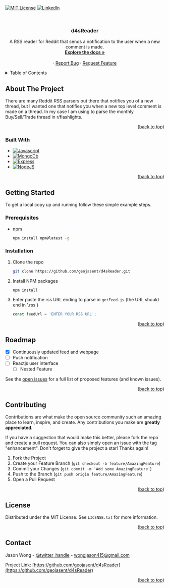 [![MIT License][license-shield]][license-url]
[![LinkedIn][linkedin-shield]][linkedin-url]

<!-- PROJECT LOGO -->
<br />
<div align="center">
  <a href="https://github.com/geojasent/d4sReader">
<!--     <img src="images/logo.png" alt="Logo" width="80" height="80"> -->
  </a>
  
<h3 align="center">d4sReader</h3>

  <p align="center">
    A RSS reader for Reddit that sends a notification to the user when a new comment is made.
    <br />
    <a href="https://github.com/geojasent/d4sReader"><strong>Explore the docs »</strong></a>
    <br />
    <br />
    ·
    <a href="https://github.com/geojasent/d4sReader/issues">Report Bug</a>
    ·
    <a href="https://github.com/geojasent/d4sReader/issues">Request Feature</a>
  </p>
</div>
<!-- TABLE OF CONTENTS -->
<details>
  <summary>Table of Contents</summary>
  <ol>
    <li>
      <a href="#about-the-project">About The Project</a>
      <ul>
        <li><a href="#built-with">Built With</a></li>
      </ul>
    </li>
    <li>
      <a href="#getting-started">Getting Started</a>
      <ul>
        <li><a href="#prerequisites">Prerequisites</a></li>
        <li><a href="#installation">Installation</a></li>
      </ul>
    </li>
    <li><a href="#usage">Usage</a></li>
    <li><a href="#roadmap">Roadmap</a></li>
    <li><a href="#contributing">Contributing</a></li>
    <li><a href="#license">License</a></li>
    <li><a href="#contact">Contact</a></li>
    <li><a href="#acknowledgments">Acknowledgments</a></li>
  </ol>
</details>

<!-- ABOUT THE PROJECT -->
## About The Project

There are many Reddit RSS parsers out there that notifies you of a new thread, but I wanted one that notifies you when a new top level comment is made on a thread.
In my case I am using to parse the monthly Buy/Sell/Trade thread in r/flashlights.

<p align="right">(<a href="#readme-top">back to top</a>)</p>



### Built With

* [![Javascript][Javascript.js]][Javascript-url]
* [![MongoDb][MongoDb.com]][MongoDB-url]
* [![Express][Express.js]][Express.js-url]
* [![NodeJS][NodeJS.js]][NodeJS-url]

<p align="right">(<a href="#readme-top">back to top</a>)</p>

<!-- GETTING STARTED -->
## Getting Started

To get a local copy up and running follow these simple example steps.

### Prerequisites

* npm
  ```sh
  npm install npm@latest -g
  ```

### Installation

1. Clone the repo
   ```sh
   git clone https://github.com/geojasent/d4sReader.git
   ```
2. Install NPM packages
   ```sh
   npm install
   ```
3. Enter paste the rss URL ending to parse in `getFeed.js` (the URL should end in '.rss')
   ```js
   const feedUrl = 'ENTER YOUR RSS URL';
   ```

<p align="right">(<a href="#readme-top">back to top</a>)</p>


<!-- ROADMAP -->
## Roadmap

- [x] Continuously updated feed and webpage
- [ ] Push notification
- [ ] Reactjs user interface
    - [ ] Nested Feature

See the [open issues](https://github.com/geojasent/d4sReader/issues) for a full list of proposed features (and known issues).

<p align="right">(<a href="#readme-top">back to top</a>)</p>


<!-- CONTRIBUTING -->
## Contributing

Contributions are what make the open source community such an amazing place to learn, inspire, and create. Any contributions you make are **greatly appreciated**.

If you have a suggestion that would make this better, please fork the repo and create a pull request. You can also simply open an issue with the tag "enhancement".
Don't forget to give the project a star! Thanks again!

1. Fork the Project
2. Create your Feature Branch (`git checkout -b feature/AmazingFeature`)
3. Commit your Changes (`git commit -m 'Add some AmazingFeature'`)
4. Push to the Branch (`git push origin feature/AmazingFeature`)
5. Open a Pull Request

<p align="right">(<a href="#readme-top">back to top</a>)</p>


<!-- LICENSE -->
## License

Distributed under the MIT License. See `LICENSE.txt` for more information.

<p align="right">(<a href="#readme-top">back to top</a>)</p>



<!-- CONTACT -->
## Contact

Jason Wong - [@twitter_handle](https://twitter.com/geojasent) - wongjason415@gmail.com

Project Link: [https://github.com/geojasent/d4sReader](https://github.com/geojasent/d4sReader)

<p align="right">(<a href="#readme-top">back to top</a>)</p>



<!-- MARKDOWN LINKS & IMAGES -->
[license-shield]: https://img.shields.io/github/license/geojasent/d4sReader.svg?style=for-the-badge
[license-url]: https://github.com/geojasent/d4sReader/blob/master/LICENSE.txt
[linkedin-shield]: https://img.shields.io/badge/-LinkedIn-black.svg?style=for-the-badge&logo=linkedin&colorB=555
[linkedin-url]: https://linkedin.com/in/linkedin_username
[JavaScript.js]: https://img.shields.io/badge/javascript-%23323330.svg?style=for-the-badge&logo=javascript&logoColor=%23F7DF1E
[Javascript-url]: https://www.javascript.com/
[NodeJS.js]: https://img.shields.io/badge/node.js-6DA55F?style=for-the-badge&logo=node.js&logoColor=white
[NodeJS-url]: https://nodejs.org/en/
[Express.js]: https://img.shields.io/badge/express.js-%23404d59.svg?style=for-the-badge&logo=express&logoColor=%2361DAFB
[Express.js-url]: https://expressjs.com/
[MongoDB.com]: https://img.shields.io/badge/MongoDB-%234ea94b.svg?style=for-the-badge&logo=mongodb&logoColor=white
[MongoDB-url]: https://www.mongodb.com/
